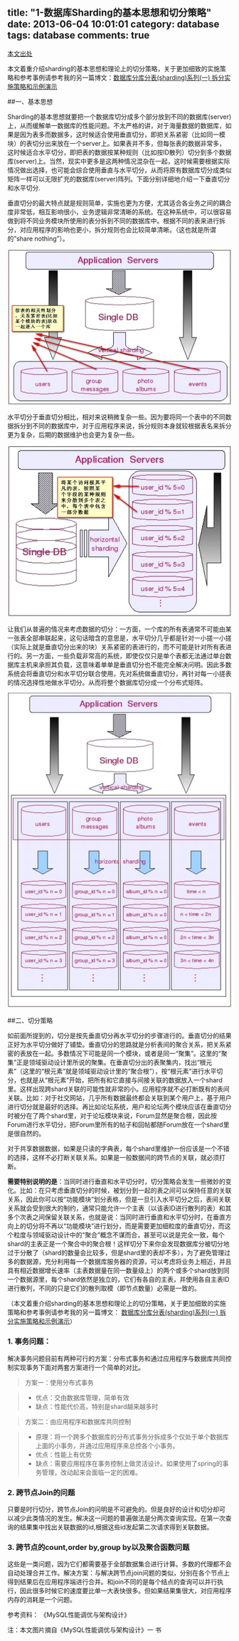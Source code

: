 title: "1-数据库Sharding的基本思想和切分策略"
date: 2013-06-04 10:01:01
category: database
tags: database
comments: true
---

[本文出处](http://blog.csdn.net/bluishglc/article/details/6161475)

本文着重介绍sharding的基本思想和理论上的切分策略，关于更加细致的实施策略和参考事例请参考我的另一篇博文：[数据库分库分表(sharding)系列(一) 拆分实施策略和示例演示](http://blog.csdn.net/bluishglc/article/details/7696085)

##一、基本思想

Sharding的基本思想就要把一个数据库切分成多个部分放到不同的数据库(server)上，从而缓解单一数据库的性能问题。不太严格的讲，对于海量数据的数据库，如果是因为表多而数据多，这时候适合使用垂直切分，即把关系紧密（比如同一模块）的表切分出来放在一个server上。如果表并不多，但每张表的数据非常多，这时候适合水平切分，即把表的数据按某种规则（比如按ID散列）切分到多个数据库(server)上。当然，现实中更多是这两种情况混杂在一起，这时候需要根据实际情况做出选择，也可能会综合使用垂直与水平切分，从而将原有数据库切分成类似矩阵一样可以无限扩充的数据库(server)阵列。下面分别详细地介绍一下垂直切分和水平切分.

垂直切分的最大特点就是规则简单，实施也更为方便，尤其适合各业务之间的耦合度非常低，相互影响很小，业务逻辑非常清晰的系统。在这种系统中，可以很容易做到将不同业务模块所使用的表分拆到不同的数据库中。根据不同的表来进行拆分，对应用程序的影响也更小，拆分规则也会比较简单清晰。（这也就是所谓的”share nothing”）。

![sharding-h.git](1-sharding-h.gif)


水平切分于垂直切分相比，相对来说稍微复杂一些。因为要将同一个表中的不同数据拆分到不同的数据库中，对于应用程序来说，拆分规则本身就较根据表名来拆分更为复杂，后期的数据维护也会更为复杂一些。

![sharding-v.git](1-sharding-v.gif)


让我们从普遍的情况来考虑数据的切分：一方面，一个库的所有表通常不可能由某一张表全部串联起来，这句话暗含的意思是，水平切分几乎都是针对一小搓一小搓（实际上就是垂直切分出来的块）关系紧密的表进行的，而不可能是针对所有表进行的。另一方面，一些负载非常高的系统，即使仅仅只是单个表都无法通过单台数据库主机来承担其负载，这意味着单单是垂直切分也不能完全解决问明。因此多数系统会将垂直切分和水平切分联合使用，先对系统做垂直切分，再针对每一小搓表的情况选择性地做水平切分。从而将整个数据库切分成一个分布式矩阵。

![sharding-mix.gif](1-sharding-mix.gif)


##二、切分策略

如前面所提到的，切分是按先垂直切分再水平切分的步骤进行的。垂直切分的结果正好为水平切分做好了铺垫。垂直切分的思路就是分析表间的聚合关系，把关系紧密的表放在一起。多数情况下可能是同一个模块，或者是同一“聚集”。这里的“聚集”正是领域驱动设计里所说的聚集。在垂直切分出的表聚集内，找出“根元素”（这里的“根元素”就是领域驱动设计里的“聚合根”），按“根元素”进行水平切分，也就是从“根元素”开始，把所有和它直接与间接关联的数据放入一个shard里。这样出现跨shard关联的可能性就非常的小。应用程序就不必打断既有的表间关联。比如：对于社交网站，几乎所有数据最终都会关联到某个用户上，基于用户进行切分就是最好的选择。再比如论坛系统，用户和论坛两个模块应该在垂直切分时被分在了两个shard里，对于论坛模块来说，Forum显然是聚合根，因此按Forum进行水平切分，把Forum里所有的帖子和回帖都随Forum放在一个shard里是很自然的。

对于共享数据数据，如果是只读的字典表，每个shard里维护一份应该是一个不错的选择，这样不必打断关联关系。如果是一般数据间的跨节点的关联，就必须打断。

**需要特别说明的是**：当同时进行垂直和水平切分时，切分策略会发生一些微妙的变化。比如：在只考虑垂直切分的时候，被划分到一起的表之间可以保持任意的关联关系，因此你可以按“功能模块”划分表格，但是一旦引入水平切分之后，表间关联关系就会受到很大的制约，通常只能允许一个主表（以该表ID进行散列的表）和其多个次表之间保留关联关系，也就是说：当同时进行垂直和水平切分时，在垂直方向上的切分将不再以“功能模块”进行划分，而是需要更加细粒度的垂直切分，而这个粒度与领域驱动设计中的“聚合”概念不谋而合，甚至可以说是完全一致，每个shard的主表正是一个聚合中的聚合根！这样切分下来你会发现数据库分被切分地过于分散了（shard的数量会比较多，但是shard里的表却不多），为了避免管理过多的数据源，充分利用每一个数据库服务器的资源，可以考虑将业务上相近，并且具有相近数据增长速率（主表数据量在同一数量级上）的两个或多个shard放到同一个数据源里，每个shard依然是独立的，它们有各自的主表，并使用各自主表ID进行散列，不同的只是它们的散列取模（即节点数量）必需是一致的。

（本文着重介绍sharding的基本思想和理论上的切分策略，关于更加细致的实施策略和参考事例请参考我的另一篇博文：
[数据库分库分表(sharding)系列(一) 拆分实施策略和示例演示](http://blog.csdn.net/bluishglc/article/details/7696085)）

### 1. 事务问题：

解决事务问题目前有两种可行的方案：分布式事务和通过应用程序与数据库共同控制实现事务下面对两套方案进行一个简单的对比。

>方案一：使用分布式事务

>	* 优点：交由数据库管理，简单有效
>	* 缺点：性能代价高，特别是shard越来越多时

>方案二：由应用程序和数据库共同控制

>	* 原理：将一个跨多个数据库的分布式事务分拆成多个仅处于单个数据库上面的小事务，并通过应用程序来总控各个小事务。
>	* 优点：性能上有优势
>	* 缺点：需要应用程序在事务控制上做灵活设计。如果使用了spring的事务管理，改动起来会面临一定的困难。

### 2. 跨节点Join的问题

只要是时行切分，跨节点Join的问明是不可避免的。但是良好的设计和切分却可以减少此类情况的发生。解决这一问题的普遍做法是分两次查询实现。在第一次查询的结果集中找出关联数据的id,根据这些id发起第二次请求得到关联数据。

### 3. 跨节点的count,order by,group by以及聚合函数问题

这些是一类问题，因为它们都需要基于全部数据集合进行计算。多数的代理都不会自动处理合并工作。解决方案：与解决跨节点join问题的类似，分别在各个节点上得到结果后在应用程序端进行合并。和join不同的是每个结点的查询可以并行执行，因此很多时候它的速度要比单一大表快很多。但如果结果集很大，对应用程序内存的消耗是一个问题。

参考资料：
《MySQL性能调优与架构设计》

注：本文图片摘自《MySQL性能调优与架构设计》一 书

